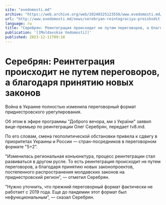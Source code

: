 ```yaml
---
site: "evedomosti.md"
archive: "https://web.archive.org/web/20240325123556/www.evedomosti.md/news/serebryan-reintegraciya-proishodit-ne-putem-peregovorov-blag"
url: "http://www.evedomosti.md/news/serebryan-reintegraciya-proishodit-ne-putem-peregovorov-blag"
language: ru
title: "Серебрян: Реинтеграция происходит не путем переговоров, а благодаря принятию новых законов"
publication: '[[Moldavskie Vedomosti]]'
published: 2023-12-11T09:18
---
```


# Серебрян: Реинтеграция происходит не путем переговоров, а благодаря принятию новых законов

Война в Украине полностью изменила переговорный формат приднестровского урегулирования.

Об этом в эфире программы "Доброго вечора, ми з України" заявил вице-премьер по реинтеграции Олег Серебрян, передает tv8.md.

По его словам, смена геополитической обстановки привела к сдвигу в приоритетах Украины и России — стран-посредников в переговорном формате "5+2”.

"Изменилась региональная конъюнктура, процесс реинтеграции стал развиваться в другом русле. То есть реинтеграция происходит не путем переговоров, а благодаря принятию новых законопроектов, постепенного распространения молдавских законов на приднестровский регион”, — отметил Серебрян.

"Нужно уточнить, что прежний переговорный формат фактически не работает с 2019 года. Еще до пандемии этот формат был нефункциональным”, — сказал Серебрян.